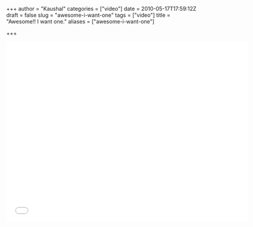 +++
author = "Kaushal"
categories = ["video"]
date = 2010-05-17T17:59:12Z
draft = false
slug = "awesome-i-want-one"
tags = ["video"]
title = "Awesome!! I want one."
aliases = ["awesome-i-want-one"]

+++


<iframe src="//player.vimeo.com/video/10692284" width="640" height="480" frameborder="0" webkitallowfullscreen mozallowfullscreen allowfullscreen></iframe>
